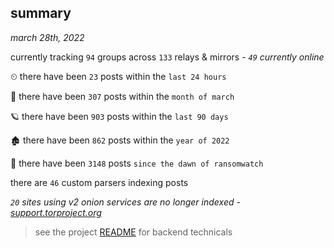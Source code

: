 
## summary
_march 28th, 2022_

currently tracking `94` groups across `133` relays & mirrors - _`49` currently online_

⏲ there have been `23` posts within the `last 24 hours`

🦈 there have been `307` posts within the `month of march`

🪐 there have been `903` posts within the `last 90 days`

🏚 there have been `862` posts within the `year of 2022`

🦕 there have been `3148` posts `since the dawn of ransomwatch`

there are `46` custom parsers indexing posts

_`20` sites using v2 onion services are no longer indexed - [support.torproject.org](https://support.torproject.org/onionservices/v2-deprecation/)_

> see the project [README](https://github.com/thetanz/ransomwatch#ransomwatch--) for backend technicals
